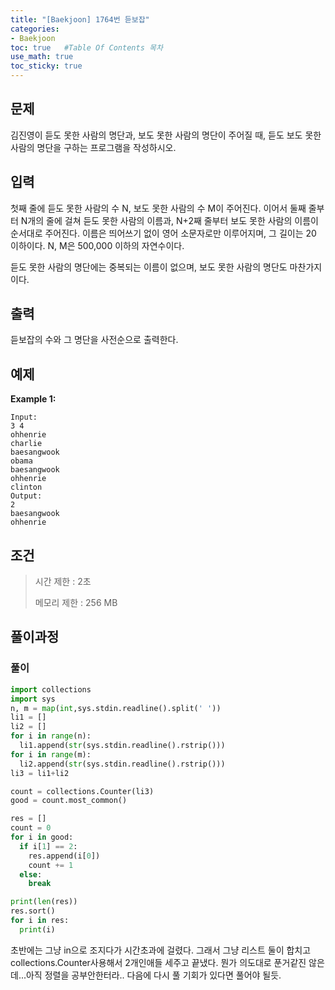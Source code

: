 ```yaml
---
title: "[Baekjoon] 1764번 듣보잡"
categories: 
- Baekjoon
toc: true   #Table Of Contents 목차 
use_math: true
toc_sticky: true
---
```


## 문제

김진영이 듣도 못한 사람의 명단과, 보도 못한 사람의 명단이 주어질 때, 듣도 보도 못한 사람의 명단을 구하는 프로그램을 작성하시오.

## 입력

첫째 줄에 듣도 못한 사람의 수 N, 보도 못한 사람의 수 M이 주어진다. 이어서 둘째 줄부터 N개의 줄에 걸쳐 듣도 못한 사람의 이름과, N+2째 줄부터 보도 못한 사람의 이름이 순서대로 주어진다. 이름은 띄어쓰기 없이 영어 소문자로만 이루어지며, 그 길이는 20 이하이다. N, M은 500,000 이하의 자연수이다.

듣도 못한 사람의 명단에는 중복되는 이름이 없으며, 보도 못한 사람의 명단도 마찬가지이다.

## 출력

듣보잡의 수와 그 명단을 사전순으로 출력한다.

## 예제

**Example 1:**

```
Input: 
3 4
ohhenrie
charlie
baesangwook
obama
baesangwook
ohhenrie
clinton
Output: 
2
baesangwook
ohhenrie
```

## 조건

> 시간 제한 : 2초
>
> 메모리 제한 : 256 MB

## 풀이과정

### 풀이

```python
import collections
import sys
n, m = map(int,sys.stdin.readline().split(' '))
li1 = []
li2 = []
for i in range(n):
  li1.append(str(sys.stdin.readline().rstrip()))
for i in range(m):
  li2.append(str(sys.stdin.readline().rstrip()))
li3 = li1+li2

count = collections.Counter(li3)
good = count.most_common()

res = []
count = 0
for i in good:
  if i[1] == 2:
    res.append(i[0])
    count += 1
  else:
    break

print(len(res))
res.sort()
for i in res:
  print(i)
```

초반에는 그냥 in으로 조지다가 시간초과에 걸렸다. 그래서 그냥 리스트 둘이 합치고 collections.Counter사용해서 2개인애들 세주고 끝냈다. 뭔가 의도대로 푼거같진 않은데...아직 정렬을 공부안한터라.. 다음에 다시 풀 기회가 있다면 풀어야 될듯.